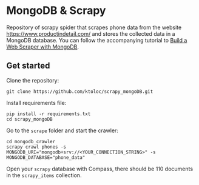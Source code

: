 # MongoDB & Scrapy 

Repository of scrapy spider that scrapes phone data from the website https://www.productindetail.com/ and stores the collected data in a MongoDB database. You can follow the accompanying tutorial to [Build a Web Scraper with MongoDB](https://www.mongodb.com/basics/how-to-use-mongodb-to-store-scraped-data).

## Get started

Clone the repository:

```
git clone https://github.com/ktoloc/scrapy_mongoDB.git
```

Install requirements file:
```
pip install -r requirements.txt
cd scrapy_mongoDB
```

Go to the `scrape` folder and start the crawler:
```
cd mongodb_crawler
scrapy crawl phones -s MONGODB_URI="mongodb+srv://<YOUR_CONNECTION_STRING>" -s MONGODB_DATABASE="phone_data"
```

Open your `scrapy` database with Compass, there should be 110 documents in the `scrapy_items` collection.